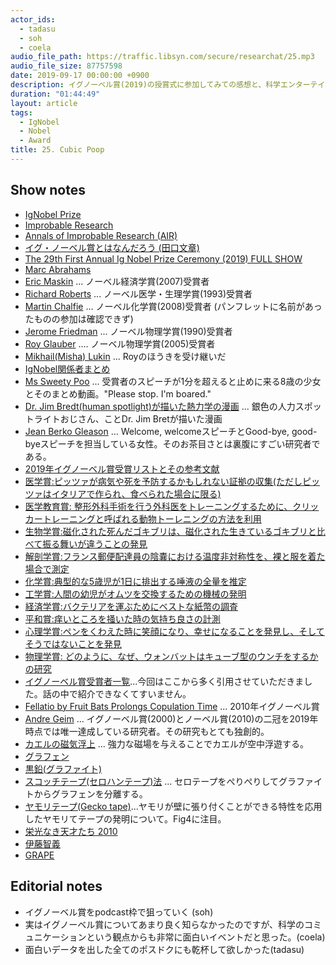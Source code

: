 ```yaml
---
actor_ids:
  - tadasu
  - soh
  - coela
audio_file_path: https://traffic.libsyn.com/secure/researchat/25.mp3
audio_file_size: 87757598
date: 2019-09-17 00:00:00 +0900
description: イグノーベル賞(2019)の授賞式に参加してみての感想と、科学エンターテイメントの重要性について話しました。
duration: "01:44:49"
layout: article
tags: 
  - IgNobel
  - Nobel
  - Award
title: 25. Cubic Poop
---
```


## Show notes
- [IgNobel Prize](https://www.improbable.com/ig-about/)
- [Improbable Research](https://www.improbable.com/)
- [Annals of Improbable Research (AIR)](https://www.improbable.com/publications/magazine/)
- [イグ・ノーベル賞とはなんだろう (田口文章)](https://www.rikasuki.jp/rika_no67/rika_no67.htm)
- [The 29th First Annual Ig Nobel Prize Ceremony (2019) FULL SHOW](https://www.youtube.com/watch?v=QVcWDMii9JU)
- [Marc Abrahams](https://en.wikipedia.org/wiki/Marc_Abrahams)
- [Eric Maskin](https://scholar.harvard.edu/maskin/home) ... ノーベル経済学賞(2007)受賞者
- [Richard Roberts](https://en.wikipedia.org/wiki/Richard_J._Roberts) ... ノーベル医学・生理学賞(1993)受賞者
- [Martin Chalfie](https://en.wikipedia.org/wiki/Martin_Chalfie) ... ノーベル化学賞(2008)受賞者 (パンフレットに名前があったものの参加は確認できず)
- [Jerome Friedman](https://en.wikipedia.org/wiki/Jerome_Isaac_Friedman) ... ノーベル物理学賞(1990)受賞者
- [Roy Glauber](https://en.wikipedia.org/wiki/Roy_J._Glauber) .... ノーベル物理学賞(2005)受賞者
- [Mikhail(Misha) Lukin](https://en.wikipedia.org/wiki/Mikhail_Lukin) ... Royのほうきを受け継いだ
- [IgNobel関係者まとめ](https://www.improbable.com/ig-about/whoswho2019/)
- [Ms Sweety Poo](https://www.youtube.com/watch?v=xAnVNXaa5oA) ... 受賞者のスピーチが1分を超えると止めに来る8歳の少女とそのまとめ動画。"Please stop. I'm boared."
- [Dr. Jim Bredt(human spotlight)が描いた熱力学の漫画](http://web.mit.edu/afs/athena/user/j/b/jbredt/Public/thermo/1st_2nd_Laws.pdf) ... 銀色の人力スポットライトおじさん、ことDr. Jim Bretが描いた漫画
- [Jean Berko Gleason](https://en.wikipedia.org/wiki/Jean_Berko_Gleason) ... Welcome, welcomeスピーチとGood-bye, good-byeスピーチを担当している女性。そのお茶目さとは裏腹にすごい研究者である。
- [2019年イグノーベル賞受賞リストとその参考文献](https://www.improbable.com/2019/09/12/announcing-the-2019-ig-nobel-prize-winners/)
- [医学賞:ピッツァが病気や死を予防するかもしれない証拠の収集(ただしピッツァはイタリアで作られ、食べられた場合に限る)](https://www.ncbi.nlm.nih.gov/pubmed/12949808)
- [医学教育賞: 整形外科手術を行う外科医をトレーニングするために、クリッカートレーニングと呼ばれる動物トーレニングの方法を利用](https://link.springer.com/article/10.1007%2Fs11999-015-4555-8)
- [生物学賞:磁化された死んだゴキブリは、磁化された生きているゴキブリと比べて振る舞いが違うことの発見](https://www.nature.com/articles/s41598-018-23005-1)
- [解剖学賞:フランス郵便配達員の陰嚢における温度非対称性を、裸と服を着た場合で測定](https://academic.oup.com/humrep/article/22/8/2178/643997)
- [化学賞:典型的な5歳児が1日に排出する唾液の全量を推定](https://linkinghub.elsevier.com/retrieve/pii/000399699500026L)
- [工学賞:人間の幼児がオムツを交換するための機械の発明](https://patents.google.com/patent/US20170143168)
- [経済学賞:バクテリアを運ぶためにベストな紙幣の調査](https://aricjournal.biomedcentral.com/articles/10.1186/2047-2994-2-22)
- [平和賞:痒いところを掻いた時の気持ち良さの計測](https://psycnet.apa.org/doiLanding?doi=10.1037%2F0022-3514.54.5.768)
- [心理学賞:ペンをくわえた時に笑顔になり、幸せになることを発見し、そしてそうではないことを発見](https://www.frontiersin.org/articles/10.3389/fpsyg.2017.00702/full)
- [物理学賞: どのように、なぜ、ウォンバットはキューブ型のウンチをするかの研究](http://meetings.aps.org/Meeting/DFD18/Session/E19.1)
- [イグノーベル賞受賞者一覧](https://ja.wikipedia.org/wiki/%E3%82%A4%E3%82%B0%E3%83%8E%E3%83%BC%E3%83%99%E3%83%AB%E8%B3%9E%E5%8F%97%E8%B3%9E%E8%80%85%E3%81%AE%E4%B8%80%E8%A6%A7)...今回はここから多く引用させていただきました。話の中で紹介できなくてすいません。
- [Fellatio by Fruit Bats Prolongs Copulation Time](https://journals.plos.org/plosone/article?id=10.1371/journal.pone.0007595) ... 2010年イグノーベル賞
- [Andre Geim](http://www.condmat.physics.manchester.ac.uk/people/academic/geim/) ... イグノーベル賞(2000)とノーベル賞(2010)の二冠を2019年時点では唯一達成している研究者。その研究もとても独創的。
- [カエルの磁気浮上](https://www.youtube.com/watch?v=A1vyB-O5i6E) ... 強力な磁場を与えることでカエルが空中浮遊する。
- [グラフェン](https://ja.wikipedia.org/wiki/%E3%82%B0%E3%83%A9%E3%83%95%E3%82%A7%E3%83%B3)
- [黒鉛(グラファイト)](https://ja.wikipedia.org/wiki/%E3%82%B0%E3%83%A9%E3%83%95%E3%82%A1%E3%82%A4%E3%83%88)
- [スコッチテープ(セロハンテープ)法](https://physicsworld.com/a/how-to-make-graphene/) ... セロテープをぺりぺりしてグラファイトからグラフェンを分離する。
- [ヤモリテープ(Gecko tape)](http://www.fis.unipr.it/immagini/news_fisica/nature-1-june-geco.pdf)...ヤモリが壁に張り付くことができる特性を応用したヤモリてテープの発明について。Fig4に注目。
- [栄光なき天才たち 2010](https://www.amazon.co.jp/dp/4088790928/?tag=researchatf04-22)
- [伊藤智義](https://next.rikunabi.com/tech/docs/ct_s03600.jsp?p=001216)
- [GRAPE](https://ja.wikipedia.org/wiki/GRAPE)

## Editorial notes
- イグノーベル賞をpodcast枠で狙っていく (soh)
- 実はイグノーベル賞についてあまり良く知らなかったのですが、科学のコミュニケーションという観点からも非常に面白いイベントだと思った。(coela)
- 面白いデータを出した全てのポスドクにも乾杯して欲しかった(tadasu)
